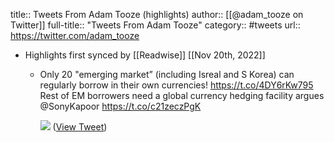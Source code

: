 title:: Tweets From Adam Tooze (highlights)
author:: [[@adam_tooze on Twitter]]
full-title:: "Tweets From Adam Tooze"
category:: #tweets
url:: https://twitter.com/adam_tooze

- Highlights first synced by [[Readwise]] [[Nov 20th, 2022]]
	- Only 20 "emerging market” (including Isreal and S Korea) can regularly borrow in their own currencies! 
	  https://t.co/4DY6rKw795
	  Rest of EM borrowers need a global currency hedging facility argues @SonyKapoor
	  https://t.co/c21zeczPgK 
	  
	  ![](https://pbs.twimg.com/media/E6LAIoKWQAMhTay.jpg) ([View Tweet](https://twitter.com/adam_tooze/status/1414977934670974980))